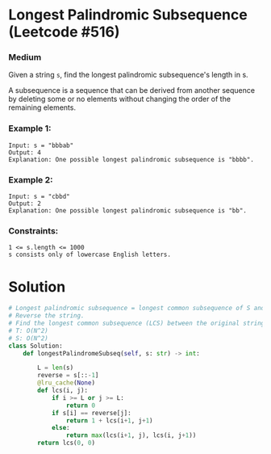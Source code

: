 Longest Palindromic Subsequence (Leetcode #516)
===============================
### Medium

Given a string `s`, find the longest palindromic subsequence's length in s.

A subsequence is a sequence that can be derived from another sequence by deleting some or no elements without changing the order of the remaining elements.

 

### Example 1:
```
Input: s = "bbbab"
Output: 4
Explanation: One possible longest palindromic subsequence is "bbbb".
```

### Example 2:
```
Input: s = "cbbd"
Output: 2
Explanation: One possible longest palindromic subsequence is "bb".
 ```

### Constraints:
```
1 <= s.length <= 1000
s consists only of lowercase English letters.
``` 

Solution
========

```python
# Longest palindromic subsequence = longest common subsequence of S and reverse S.
# Reverse the string.
# Find the longest common subsequence (LCS) between the original string and the reversed string.
# T: O(N^2)
# S: O(N^2)
class Solution:
    def longestPalindromeSubseq(self, s: str) -> int:

        L = len(s)  
        reverse = s[::-1]
        @lru_cache(None)
        def lcs(i, j):
            if i >= L or j >= L:
                return 0
            if s[i] == reverse[j]:
                return 1 + lcs(i+1, j+1)
            else:
                return max(lcs(i+1, j), lcs(i, j+1))
        return lcs(0, 0)


        
```
